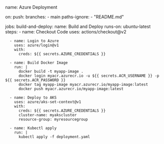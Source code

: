 name: Azure Deployment

on:
  push:
    branches:
      - main
    paths-ignore:
      - "README.md"

jobs:
  build-and-deploy:
    name: Build and Deploy
    runs-on: ubuntu-latest
    steps:
      - name: Checkout Code
        uses: actions/checkout@v2

      - name: Login to Azure
        uses: azure/login@v1
        with:
          creds: ${{ secrets.AZURE_CREDENTIALS }}

      - name: Build Docker Image
        run: |
          docker build -t myapp-image .
          docker login myacr.azurecr.io -u ${{ secrets.ACR_USERNAME }} -p ${{ secrets.ACR_PASSWORD }}
          docker tag myapp-image myacr.azurecr.io/myapp-image:latest
          docker push myacr.azurecr.io/myapp-image:latest

      - name: Deploy to AKS
        uses: azure/aks-set-context@v1
        with:
          creds: ${{ secrets.AZURE_CREDENTIALS }}
          cluster-name: myakscluster
          resource-group: myresourcegroup

      - name: Kubectl apply
        run: |
          kubectl apply -f deployment.yaml